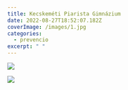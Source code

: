 ```yaml
---
title: Kecskeméti Piarista Gimnázium
date: 2022-08-27T18:52:07.182Z
coverImage: /images/1.jpg
categories:
  - prevencio
excerpt: " "
---
```

![](/images/2.jpg)

![](/images/3.jpg)